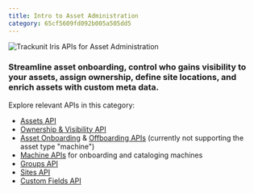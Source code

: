 ```yaml
---
title: Intro to Asset Administration
category: 65cf5609fd092b005a505dd5
---
```


![Trackunit Iris APIs for Asset Administration](https://cdn.statically.io/gh/trackunit/developer-hub/master/api-docs/apis-asset-administration.png)

### Streamline asset onboarding, control who gains visibility to your assets, assign ownership, define site locations, and enrich assets with custom meta data.

Explore relevant APIs in this category:

- [Assets API](https://developers.trackunit.com/reference/assets-api-introduction)
- [Ownership & Visibility API](https://developers.trackunit.com/reference/ownership-visibility-api-intro)
- [Asset Onboarding](https://developers.trackunit.com/reference/onboardasset_v1) & [Offboarding APIs](https://developers.trackunit.com/reference/offboardasset_v1) (currently not supporting the asset type "machine")
- [Machine APIs](https://developers.trackunit.com/reference/machine-apis-intro) for onboarding and cataloging machines
- [Groups API](https://developers.trackunit.com/reference/getgroups)
- [Sites API](https://developers.trackunit.com/reference/sites-api-intro)
- [Custom Fields API](https://developers.trackunit.com/reference/custom-field-intro)
